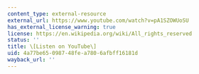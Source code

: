```yaml
---
content_type: external-resource
external_url: https://www.youtube.com/watch?v=pA1SZOWUoSU
has_external_license_warning: true
license: https://en.wikipedia.org/wiki/All_rights_reserved
status: ''
title: \[Listen on YouTube\]
uid: 4a77be65-0987-48fe-a780-6afbff16181d
wayback_url: ''
---
```

